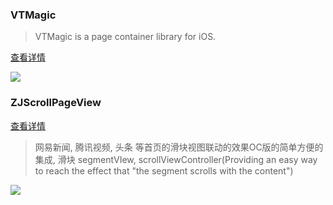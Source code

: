 
### VTMagic

> VTMagic is a page container library for iOS. 

[查看详情](https://github.com/tianzhuo112/VTMagic)

![](https://github.com/tianzhuo112/VTMagic/blob/master/Gif/magic.gif)

### ZJScrollPageView

[查看详情](https://github.com/jasnig/ZJScrollPageView)

> 网易新闻, 腾讯视频, 头条 等首页的滑块视图联动的效果OC版的简单方便的集成, 滑块 segmentVIew, scrollViewController(Providing an easy way to reach the effect that "the segment scrolls with the content")

![](http://upload-images.jianshu.io/upload_images/1271831-829166f3911adff6.gif?imageMogr2/auto-orient/strip)
